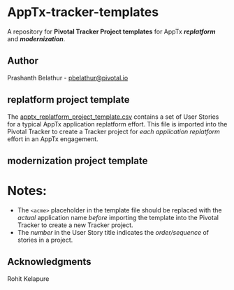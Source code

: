 # AppTx-tracker-templates
A repository for **Pivotal Tracker Project templates** for AppTx ***replatform*** and ***modernization***.

## Author
Prashanth Belathur - pbelathur@pivotal.io

## replatform project template

The [apptx_replatform_project_template.csv](https://github.com/pivotalservices/AppTx-tracker-templates/blob/master/apptx_replatform_project_template.csv) contains a set of User Stories for a typical AppTx application replatform effort. This file is imported into the Pivotal Tracker to create a Tracker project for _each application replatform_ effort in an AppTx engagement.

## modernization project template

# Notes:
- The `<acme>` placeholder in the template file should be replaced with the _actual_ application name _before_ importing the template into the Pivotal Tracker to create a new Tracker project. 
- The _number_ in the User Story title indicates the _order/sequence_ of stories in a project.

## Acknowledgments
Rohit Kelapure
